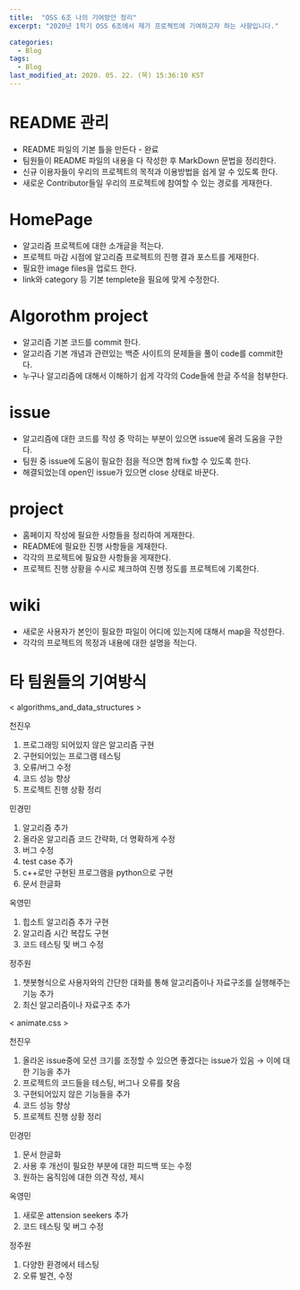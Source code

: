 ```yaml
---
title:  "OSS 6조 나의 기여방안 정리"
excerpt: "2020년 1학기 OSS 6조에서 제가 프로젝트에 기여하고자 하는 사항입니다."

categories:
  - Blog
tags:
  - Blog
last_modified_at: 2020. 05. 22. (목) 15:36:10 KST
---
```


# README 관리
* README 파일의 기본 틀을 만든다 - 완료
* 팀원들이 README 파일의 내용을 다 작성한 후 MarkDown 문법을 정리한다.
* 신규 이용자들이 우리의 프로젝트의 목적과 이용방법을 쉽게 알 수 있도록 한다.
* 새로운 Contributor들일 우리의 프로젝트에 참여할 수 있는 경로를 게재한다.

# HomePage
* 알고리즘 프로젝트에 대한 소개글을 적는다.
* 프로젝트 마감 시점에 알고리즘 프로젝트의 진행 결과 포스트를 게재한다.
* 필요한 image files을 업로드 한다.
* link와 category 등 기본 templete을 필요에 맞게 수정한다.

# Algorothm project
* 알고리즘 기본 코드를 commit 한다.
* 알고리즘 기본 개념과 관련있는 백준 사이트의 문제들을 풀이 code를 commit한다.
* 누구나 알고리즘에 대해서 이해하기 쉽게 각각의 Code들에 한글 주석을 첨부한다.


# issue
* 알고리즘에 대한 코드를 작성 중 막히는 부분이 있으면 issue에 올려 도움을 구한다.
* 팀원 중 issue에 도움이 필요한 점을 적으면 함께 fix할 수 있도록 한다.
* 해결되었는데 open인 issue가 있으면 close 상태로 바꾼다.

# project
* 홈페이지 작성에 필요한 사항들을 정리하여 게재한다.
* README에 필요한 진행 사항들을 게재한다.
* 각각의 프로젝트에 필요한 사항들을 게재한다.
* 프로젝트 진행 상황을 수시로 체크하여 진행 정도를 프로젝트에 기록한다.

# wiki
* 새로운 사용자가 본인이 필요한 파일이 어디에 있는지에 대해서 map을 작성한다.
* 각각의 프로젝트의 목정과 내용에 대한 설명을 적는다.

# 타 팀원들의 기여방식
< algorithms_and_data_structures >

천진우
1) 프로그래밍 되어있지 않은 알고리즘 구현
2) 구현되어있는 프로그램 테스팅
3) 오류/버그 수정
4) 코드 성능 향상
5) 프로젝트 진행 상황 정리

민경민
1) 알고리즘 추가
2) 올라온 알고리즘 코드 간략화, 더 명확하게 수정
3) 버그 수정
4) test case 추가
5) c++로만 구현된 프로그램을 python으로 구현
6) 문서 한글화

옥영민
1) 힙소트 알고리즘 추가 구현
2) 알고리즘 시간 복잡도 구현
3) 코드 테스팅 및 버그 수정

정주원
1) 챗봇형식으로 사용자와의 간단한 대화를 통해 알고리즘이나 자료구조를 실행해주는 기능 추가
2) 최신 알고리즘이나 자료구조 추가

< animate.css >

천진우
1) 올라온 issue중에 모션 크기를 조정할 수 있으면 좋겠다는 issue가 있음 → 이에 대한 기능을 추가
2) 프로젝트의 코드들을 테스팅, 버그나 오류를 찾음
3) 구현되어있지 않은 기능들을 추가
4) 코드 성능 향상
5) 프로젝트 진행 상황 정리

민경민
1) 문서 한글화
2) 사용 후 개선이 필요한 부분에 대한 피드백 또는 수정
3) 원하는 움직임에 대한 의견 작성, 제시

옥영민
1) 새로운 attension seekers 추가
2) 코드 테스팅 및 버그 수정

정주원
1) 다양한 환경에서 테스팅
2) 오류 발견, 수정

